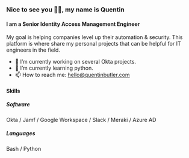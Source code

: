 ### Nice to see you 👋🏽, my name is Quentin
#### I am a Senior Identity Access Management Engineer
My goal is helping companies level up their automation & security. This platform is where share my personal projects that can be helpful for IT engineers in the field.

- 🔭 I’m currently working on several Okta projects.  
- 🌱 I’m currently learning python.  
- 📫 How to reach me: hello@quentinbutler.com 


#### Skills

##### Software

Okta / Jamf / Google Workspace / Slack / Meraki / Azure AD

##### Languages

Bash / Python 


<!---
quentinbutler/quentinbutler is a ✨ special ✨ repository because its `README.md` (this file) appears on your GitHub profile.
You can click the Preview link to take a look at your changes.
--->
